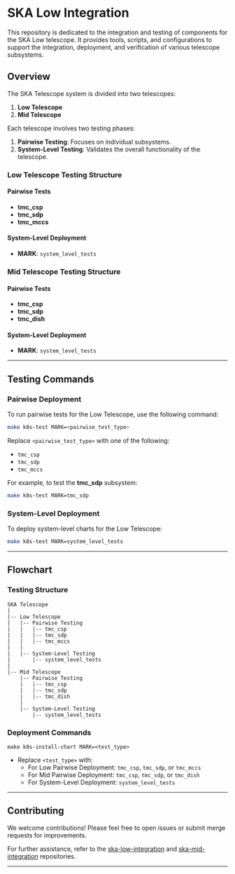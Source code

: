 # SKA Low Integration

This repository is dedicated to the integration and testing of components for the SKA Low telescope. It provides tools, scripts, and configurations to support the integration, deployment, and verification of various telescope subsystems.






## Overview
The SKA Telescope system is divided into two telescopes:

1. **Low Telescope**
2. **Mid Telescope**

Each telescope involves two testing phases:

1. **Pairwise Testing**: Focuses on individual subsystems.
2. **System-Level Testing**: Validates the overall functionality of the telescope.


### Low Telescope Testing Structure
#### Pairwise Tests
- **tmc_csp**
- **tmc_sdp**
- **tmc_mccs**

#### System-Level Deployment
- **MARK**: `system_level_tests`

### Mid Telescope Testing Structure
#### Pairwise Tests
- **tmc_csp**
- **tmc_sdp**
- **tmc_dish**

#### System-Level Deployment
- **MARK**: `system_level_tests`

---

## Testing Commands

### Pairwise Deployment
To run pairwise tests for the Low Telescope, use the following command:

```bash
make k8s-test MARK=<pairwise_test_type>
```
Replace `<pairwise_test_type>` with one of the following:
- `tmc_csp`
- `tmc_sdp`
- `tmc_mccs`

For example, to test the **tmc_sdp** subsystem:

```bash
make k8s-test MARK=tmc_sdp
```

### System-Level Deployment
To deploy system-level charts for the Low Telescope:

```bash
make k8s-test MARK=system_level_tests
```

---

## Flowchart

### Testing Structure

```plaintext
SKA Telescope
|
|-- Low Telescope
|   |-- Pairwise Testing
|   |   |-- tmc_csp
|   |   |-- tmc_sdp
|   |   |-- tmc_mccs
|   |
|   |-- System-Level Testing
|       |-- system_level_tests
|
|-- Mid Telescope
    |-- Pairwise Testing
    |   |-- tmc_csp
    |   |-- tmc_sdp
    |   |-- tmc_dish
    |
    |-- System-Level Testing
        |-- system_level_tests
```

### Deployment Commands
```plaintext
make k8s-install-chart MARK=<test_type>
```
- Replace `<test_type>` with:
  - For Low Pairwise Deployment: `tmc_csp`, `tmc_sdp`, or `tmc_mccs`
  - For Mid Pairwise Deployment: `tmc_csp`, `tmc_sdp`, or `tmc_dish`
  - For System-Level Deployment: `system_level_tests`

---

## Contributing
We welcome contributions! Please feel free to open issues or submit merge requests for improvements.

For further assistance, refer to the [ska-low-integration](https://gitlab.com/ska-telescope/ska-low-integration) and [ska-mid-integration](https://gitlab.com/ska-telescope/ska-mid-integration) repositories.

---



